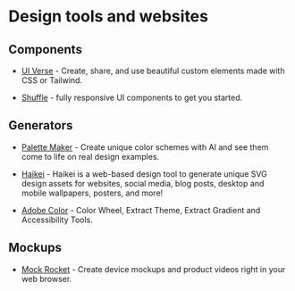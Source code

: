 # Design tools and websites

## Components
* [UI Verse](https://uiverse.io/) - Create, share, and use beautiful custom elements made with CSS or Tailwind.

* [Shuffle](shuffle.dev) - fully responsive UI components to get you started. 

## Generators
* [Palette Maker](https://palettemaker.com/) - Create unique color schemes with AI and see them come to life on real design examples.

* [Haikei](https://app.haikei.app/) - Haikei is a web-based design tool to generate unique SVG design assets for websites, social media, blog posts, desktop and mobile wallpapers, posters, and more! 

* [Adobe Color](https://color.adobe.com/create/color-wheel) - Color Wheel, Extract Theme, Extract Gradient and Accessibility Tools.

## Mockups
* [Mock Rocket](https://mockrocket.io/) - Create device mockups and product videos right in your web browser.